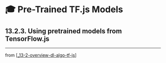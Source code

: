 # 🎓 Pre-Trained TF.js Models

## 13.2.3. Using pretrained models from TensorFlow.js

---
from [[_13-2-overview-dl-algo-tf-js]]

[//begin]: # "Autogenerated link references for markdown compatibility"
[_13-2-overview-dl-algo-tf-js]: _13-2-overview-dl-algo-tf-js.md "🎓 DL Algo TF.js"
[//end]: # "Autogenerated link references"